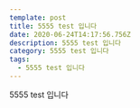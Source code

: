 ```yaml
---
template: post
title: 5555 test 입니다
date: 2020-06-24T14:17:56.756Z
description: 5555 test 입니다
category: 5555 test 입니다
tags:
  - 5555 test 입니다
---
```

5555 test 입니다